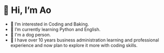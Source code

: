 # 👋 Hi, I’m Ao
- 👀 I’m interested in Coding and Baking.
- 🌱 I’m currently learning Python and English.
- 🐶 I'm a dog person.
- 🦋 I have over 10 years business administration learning and professional experience and now plan to explore it more with coding skills.

<!---
aowang33/aowang33 is a ✨ special ✨ repository because its `README.md` (this file) appears on your GitHub profile.
You can click the Preview link to take a look at your changes.
--->
